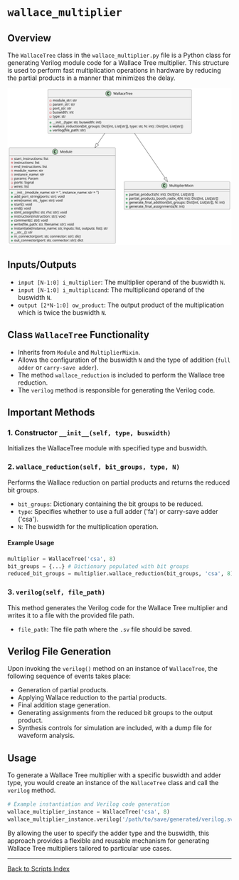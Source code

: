 # `wallace_multiplier`

## Overview

The `WallaceTree` class in the `wallace_multiplier.py` file is a Python class for generating Verilog module code for a Wallace Tree multiplier. This structure is used to perform fast multiplication operations in hardware by reducing the partial products in a manner that minimizes the delay.

![Wallace Multiplier UML](../../images_scripts_uml/Multiplier_WallaceTree.svg)

## Inputs/Outputs

- `input [N-1:0] i_multiplier`: The multiplier operand of the buswidth `N`.
- `input [N-1:0] i_multiplicand`: The multiplicand operand of the buswidth `N`.
- `output [2*N-1:0] ow_product`: The output product of the multiplication which is twice the buswidth `N`.

## Class `WallaceTree` Functionality

- Inherits from `Module` and `MultiplierMixin`.
- Allows the configuration of the buswidth `N` and the type of addition (`full adder` or `carry-save adder`).
- The method `wallace_reduction` is included to perform the Wallace tree reduction.
- The `verilog` method is responsible for generating the Verilog code.

## Important Methods

### 1. Constructor `__init__(self, type, buswidth)`

Initializes the WallaceTree module with specified type and buswidth.

### 2. `wallace_reduction(self, bit_groups, type, N)`

Performs the Wallace reduction on partial products and returns the reduced bit groups.

- `bit_groups`: Dictionary containing the bit groups to be reduced.
- `type`: Specifies whether to use a full adder ('fa') or carry-save adder ('csa').
- `N`: The buswidth for the multiplication operation.

#### Example Usage

```python
multiplier = WallaceTree('csa', 8)
bit_groups = {...} # Dictionary populated with bit groups
reduced_bit_groups = multiplier.wallace_reduction(bit_groups, 'csa', 8)
```

### 3. `verilog(self, file_path)`

This method generates the Verilog code for the Wallace Tree multiplier and writes it to a file with the provided file path.

- `file_path`: The file path where the `.sv` file should be saved.

## Verilog File Generation

Upon invoking the `verilog()` method on an instance of `WallaceTree`, the following sequence of events takes place:

- Generation of partial products.
- Applying Wallace reduction to the partial products.
- Final addition stage generation.
- Generating assignments from the reduced bit groups to the output product.
- Synthesis controls for simulation are included, with a dump file for waveform analysis.

## Usage

To generate a Wallace Tree multiplier with a specific buswidth and adder type, you would create an instance of the `WallaceTree` class and call the `verilog` method.

```python
# Example instantiation and Verilog code generation
wallace_multiplier_instance = WallaceTree('csa', 8)
wallace_multiplier_instance.verilog('/path/to/save/generated/verilog.sv')
```

By allowing the user to specify the adder type and the buswidth, this approach provides a flexible and reusable mechanism for generating Wallace Tree multipliers tailored to particular use cases.

---

[Back to Scripts Index](index.md)
